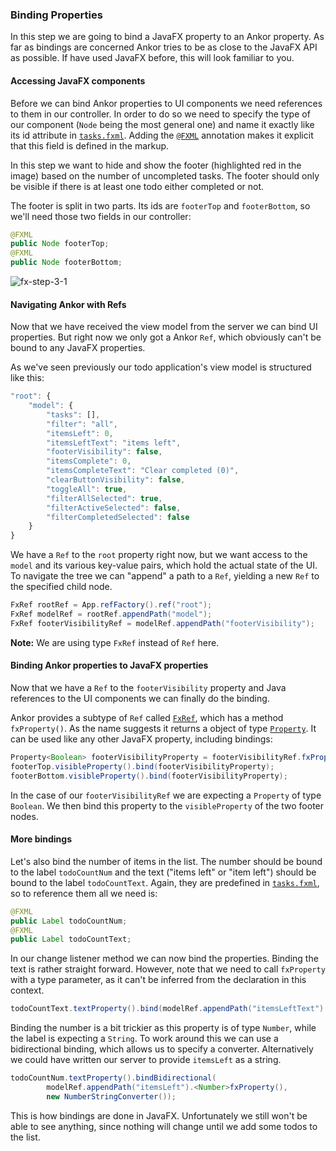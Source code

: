 ### Binding Properties

In this step we are going to bind a JavaFX property to an Ankor property. As far as bindings are concerned Ankor tries
to be as close to the JavaFX API as possible. If have used JavaFX before, this will look familiar to you.

#### Accessing JavaFX components

Before we can bind Ankor properties to UI components we need references to them in our controller.
In order to do so we need to specify the type of our component (`Node` being the most general one) and name
it exactly like its id attribute in [`tasks.fxml`][2].
Adding the [`@FXML`][5] annotation makes it explicit that this field is defined in the markup.

In this step we want to hide and show the footer (highlighted red in the image) based on the number of uncompleted tasks.
The footer should only be visible if there is at least one todo either completed or not.

The footer is split in two parts.
Its ids are `footerTop` and `footerBottom`, so we'll need those two fields in our controller:

```java
@FXML
public Node footerTop;
@FXML
public Node footerBottom;
```

![fx-step-3-1](http://ankor.io/static/images/tutorial/fx-step-3-1.png)

#### Navigating Ankor with Refs

Now that we have received the view model from the server we can bind UI properties. But right now we only got
a Ankor `Ref`, which obviously can't be bound to any JavaFX properties.

As we've seen previously our todo application's view model is structured like this:

```javascript
"root": {
    "model": {
        "tasks": [],
        "filter": "all",
        "itemsLeft": 0,
        "itemsLeftText": "items left",
        "footerVisibility": false,
        "itemsComplete": 0,
        "itemsCompleteText": "Clear completed (0)",
        "clearButtonVisibility": false,
        "toggleAll": true,
        "filterAllSelected": true,
        "filterActiveSelected": false,
        "filterCompletedSelected": false
    }
}
```

We have a `Ref` to the `root` property right now, but we want access to the `model` and its various key-value pairs,
which hold the actual state of the UI.
To navigate the tree we can "append" a path to a `Ref`, yielding a new `Ref` to the specified child node.

```java
FxRef rootRef = App.refFactory().ref("root");
FxRef modelRef = rootRef.appendPath("model");
FxRef footerVisibilityRef = modelRef.appendPath("footerVisibility");
```

<div class="alert alert-info">
  <strong>Note:</strong> We are using type <code>FxRef</code> instead of <code>Ref</code> here.
</div>

#### Binding Ankor properties to JavaFX properties

Now that we have a `Ref` to the `footerVisibility` property and Java references to the UI components we can finally
do the binding.

Ankor provides a subtype of `Ref` called [`FxRef`][3], which has a method `fxProperty()`.
As the name suggests it returns a object of type [`Property`][4]. It can be used like any other JavaFX property,
including bindings:

```java
Property<Boolean> footerVisibilityProperty = footerVisibilityRef.fxProperty();
footerTop.visibleProperty().bind(footerVisibilityProperty);
footerBottom.visibleProperty().bind(footerVisibilityProperty);
```

In the case of our `footerVisibilityRef` we are expecting a `Property` of type `Boolean`.
We then bind this property to the `visibleProperty` of the two footer nodes.

#### More bindings

Let's also bind the number of items in the list.
The number should be bound to the label `todoCountNum`
and the text ("items left" or "item left") should be bound to the label `todoCountText`.
Again, they are predefined in [`tasks.fxml`][2], so to reference them all we need is:

```java
@FXML
public Label todoCountNum;
@FXML
public Label todoCountText;
```

In our change listener method we can now bind the properties.
Binding the text is rather straight forward. However, note that we need to call `fxProperty` with a type parameter,
as it can't be inferred from the declaration in this context.

```java
todoCountText.textProperty().bind(modelRef.appendPath("itemsLeftText").<String>fxProperty());
```

Binding the number is a bit trickier as this property is of type `Number`, while the label is expecting a `String`.
To work around this we can use a bidirectional binding, which allows us to specify a converter.
Alternatively we could have written our server to provide `itemsLeft` as a string.

```java
todoCountNum.textProperty().bindBidirectional(
        modelRef.appendPath("itemsLeft").<Number>fxProperty(),
        new NumberStringConverter());
```

This is how bindings are done in JavaFX. Unfortunately we still won't be able to see anything,
since nothing will change until we add some todos to the list.

[2]: https://github.com/ankor-io/ankor-todo-tutorial/blob/fx-step-3/todo-fx/src/main/resources/tasks.fxml
[3]: http://ankor.io/static/javadoc/apidocs-0.4/at/irian/ankor/fx/binding/fxref/FxRef.html
[4]: http://docs.oracle.com/javafx/2/api/javafx/beans/property/Property.html
[5]: http://docs.oracle.com/javafx/2/api/javafx/fxml/FXML.html
